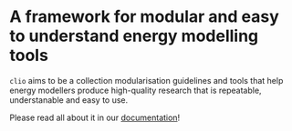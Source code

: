 # A framework for modular and easy to understand energy modelling tools

`clio` aims to be a collection modularisation guidelines and tools that help energy modellers produce high-quality research that is repeatable, understanable and easy to use.

Please read all about it in our [documentation](https://clio.readthedocs.io/en/stable/)!
